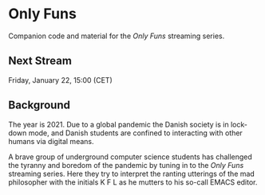 Only Funs
=========

Companion code and material for the *Only Funs* streaming series.

Next Stream
-----------

Friday, January 22, 15:00 (CET)


Background
----------

The year is 2021. Due to a global pandemic the Danish society is in
lock-down mode, and Danish students are confined to interacting with
other humans via digital means.

A brave group of underground computer science students has challenged
the tyranny and boredom of the pandemic by tuning in to the *Only
Funs* streaming series. Here they try to interpret the ranting
utterings of the mad philosopher with the initials K F L as he mutters
to his so-call EMACS editor.

